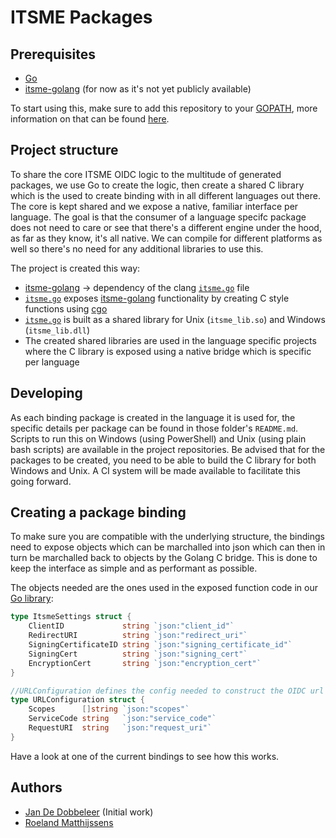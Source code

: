 # ITSME Packages



## Prerequisites

-   [Go][golang]
-   [itsme-golang][itsme-golang-library] (for now as it's not yet publicly available)

To start using this, make sure to add this repository to your [GOPATH][gopath], more information on that can be found [here][gopath].

## Project structure

To share the core ITSME OIDC logic to the multitude of generated packages, we use Go to create the logic, then create a shared C library which is the used to create binding with in all different languages out there. The core is kept shared and we expose a native, familiar interface per language. The goal is that the consumer of a language specifc package does not need to care or see that there's a different engine under the hood, as far as they know, it's all native. We can compile for different platforms as well so there's no need for any additional libraries to use this.

The project is created this way:

-   [itsme-golang][itsme-golang-library] -> dependency of the clang [`itsme.go`][clang-main] file
-   [`itsme.go`][clang-main] exposes [itsme-golang][itsme-golang-library] functionality by creating C style functions using [cgo][cgo-link]
-   [`itsme.go`][clang-main] is built as a shared library for Unix (`itsme_lib.so`) and Windows (`itsme_lib.dll`)
-   The created shared libraries are used in the language specific projects where the C library is exposed using a native bridge which is specific per language

## Developing

As each binding package is created in the language it is used for, the specific details per package can be found in those folder's `README.md`. Scripts to run this on Windows (using PowerShell) and Unix (using plain bash scripts) are available in the project repositories. Be advised that for the packages to be created, you need to be able to build the C library for both Windows and Unix. A CI system will be made available to facilitate this going forward.

## Creating a package binding

To make sure you are compatible with the underlying structure, the bindings need to expose objects which can be marchalled into json which can then in turn be marchalled back to objects by the Golang C bridge. This is done to keep the interface as simple and as performant as possible.

The objects needed are the ones used in the exposed function code in our [Go library][itsme-golang-library]:

```go
type ItsmeSettings struct {
	ClientID             string `json:"client_id"`
	RedirectURI          string `json:"redirect_uri"`
	SigningCertificateID string `json:"signing_certificate_id"`
	SigningCert          string `json:"signing_cert"`
	EncryptionCert       string `json:"encryption_cert"`
}

//URLConfiguration defines the config needed to construct the OIDC url
type URLConfiguration struct {
	Scopes      []string `json:"scopes"`
	ServiceCode string   `json:"service_code"`
	RequestURI  string   `json:"request_uri"`
}
```

Have a look at one of the current bindings to see how this works.

## Authors

-   [Jan De Dobbeleer][jdd] (Initial work)
-   [Roeland Matthijssens][enermis]

[golang]: https://golang.org/doc/install
[itsme-golang-library]: https://github.com/itsme-sdk/itsme-golang
[gopath]: https://github.com/golang/go/wiki/GOPATH
[clang-main]: https://github.com/itsme-sdk/itsme-golang/blob/master/lib/itsme.go
[cgo-link]: https://golang.org/cmd/cgo/
[jdd]: https://gist.github.com/JanDeDobbeleer
[enermis]: https://github.com/RoelandMatthijssens
